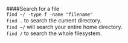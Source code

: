 ####Search for a file  
```find ~/ -type f -name "filename"```  
```find .``` to search the current directory.  
```find ~/``` will search your entire home directory.  
```find /``` to search the whole filesystem.

